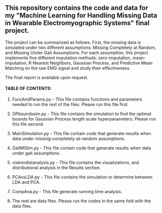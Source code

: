 ## This repository contains the code and data for my "Machine Learning for Handling Missing Data in Wearable Electromyographic Systems" final project.

The project can be summarized as follows. First, the missing data is simulated under two different assumptions: Missing Completely at Random, and Missing Under Gait Assumptions. For each assumption, this project implements five different imputation methods: zero-imputation, mean-imputation, K-Nearest Neighbors, Gaussian Process, and Predictive Mean Matching on the raw EMG signal and study their effectiveness.

The final report is available upon request.

#### TABLE OF CONTENTS:

1. FuncAndParams.py - This file contains functions and parameters needed to run the rest of the files. Please run this file first.

2. GPboundssim.py - This file contains the simulation to find the optimal bounds for Gaussian Process length scale hyperparameters. Please run this file second.
3. MainSimulation.py - This file contain code that generate results when data under missing-completely-at-random assumptions.

4. GaitMISim.py - This file contain code that generate results when data under gait assumptions.

5. visknndistanalysis.py - This file contains the visualizations, and distributional analysis in the Results section.

6. PCAvsLDA.py - This file contains the simulation to determine between LDA and PCA.

7. CompAna.py - This file generate running time analysis.

8. The rest are data files. Please run the codes in the same fold with the data files.
